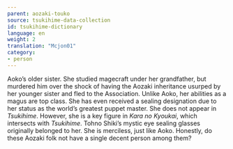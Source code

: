 ```yaml
---
parent: aozaki-touko
source: tsukihime-data-collection
id: tsukihime-dictionary
language: en
weight: 2
translation: "Mcjon01"
category:
- person
---
```


Aoko’s older sister. She studied magecraft under her grandfather, but murdered him over the shock of having the Aozaki inheritance usurped by her younger sister and fled to the Association. Unlike Aoko, her abilities as a magus are top class. She has even received a sealing designation due to her status as the world’s greatest puppet master.
She does not appear in *Tsukihime*. However, she is a key figure in *Kara no Kyoukai*, which intersects with *Tsukihime*.
Tohno Shiki’s mystic eye sealing glasses originally belonged to her.
She is merciless, just like Aoko. Honestly, do these Aozaki folk not have a single decent person among them?
